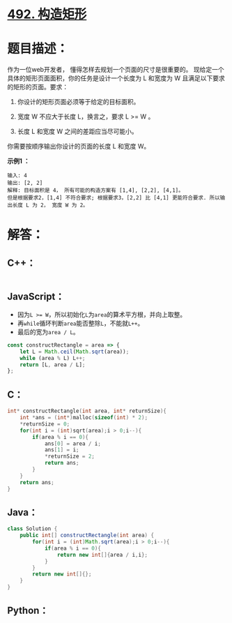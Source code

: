 # [492. 构造矩形](https://leetcode-cn.com/problems/construct-the-rectangle/)

# 题目描述：

作为一位web开发者， 懂得怎样去规划一个页面的尺寸是很重要的。 现给定一个具体的矩形页面面积，你的任务是设计一个长度为 L 和宽度为 W 且满足以下要求的矩形的页面。要求：

1. 你设计的矩形页面必须等于给定的目标面积。

2. 宽度 W 不应大于长度 L，换言之，要求 L >= W 。

3. 长度 L 和宽度 W 之间的差距应当尽可能小。

你需要按顺序输出你设计的页面的长度 L 和宽度 W。

**示例1 ：**

```
输入: 4
输出: [2, 2]
解释: 目标面积是 4， 所有可能的构造方案有 [1,4], [2,2], [4,1]。
但是根据要求2，[1,4] 不符合要求; 根据要求3，[2,2] 比 [4,1] 更能符合要求. 所以输出长度 L 为 2， 宽度 W 为 2。
```



# 解答：

## C++：

```C++

```

## JavaScript：

- 因为`L >= W`，所以初始化`L`为`area`的算术平方根，并向上取整。
- 再`while`循环判断`area`能否整除`L`，不能就`L++`。
- 最后的宽为`area / L`。

```javascript
const constructRectangle = area => {
    let L = Math.ceil(Math.sqrt(area));
    while (area % L) L++;
    return [L, area / L];
};
```

## C：
```c
int* constructRectangle(int area, int* returnSize){
    int *ans = (int*)malloc(sizeof(int) * 2);
    *returnSize = 0;
    for(int i = (int)sqrt(area);i > 0;i--){
        if(area % i == 0){
            ans[0] = area / i;
            ans[1] = i;
            *returnSize = 2;
            return ans;
        }
    }
    return ans;
}
```

## Java：
```java
class Solution {
    public int[] constructRectangle(int area) {
        for(int i = (int)Math.sqrt(area);i > 0;i--){
            if(area % i == 0){
                return new int[]{area / i,i};
            }
        }
        return new int[]{};
    }
}
```

## Python：

```python

```


